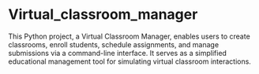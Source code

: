 # Virtual_classroom_manager

This Python project, a Virtual Classroom Manager, enables users to create classrooms, enroll students, schedule assignments, and manage submissions via a command-line interface. It serves as a simplified educational management tool for simulating virtual classroom interactions.

